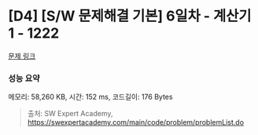 # [D4] [S/W 문제해결 기본] 6일차 - 계산기1 - 1222 

[문제 링크](https://swexpertacademy.com/main/code/problem/problemDetail.do?contestProbId=AV14mbSaAEwCFAYD) 

### 성능 요약

메모리: 58,260 KB, 시간: 152 ms, 코드길이: 176 Bytes



> 출처: SW Expert Academy, https://swexpertacademy.com/main/code/problem/problemList.do